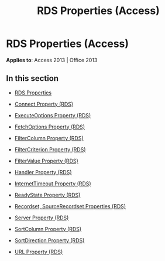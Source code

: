 ﻿---
title: RDS Properties (Access)
TOCTitle: RDS Properties
ms:assetid: ac03da9a-91fb-42a5-989f-09e09100719e
ms:mtpsurl: https://msdn.microsoft.com/en-us/library/JJ249798(v=office.15)
ms:contentKeyID: 48546989
ms.date: 09/18/2015
mtps_version: v=office.15
---

# RDS Properties (Access)


**Applies to**: Access 2013 | Office 2013

## In this section

  - [RDS Properties](rds-properties.md)

  - [Connect Property (RDS)](connect-property-rds.md)

  - [ExecuteOptions Property (RDS)](executeoptions-property-rds.md)

  - [FetchOptions Property (RDS)](fetchoptions-property-rds.md)

  - [FilterColumn Property (RDS)](filtercolumn-property-rds.md)

  - [FilterCriterion Property (RDS)](filtercriterion-property-rds.md)

  - [FilterValue Property (RDS)](filtervalue-property-rds.md)

  - [Handler Property (RDS)](handler-property-rds.md)

  - [InternetTimeout Property (RDS)](internettimeout-property-rds.md)

  - [ReadyState Property (RDS)](readystate-property-rds.md)

  - [Recordset, SourceRecordset Properties (RDS)](recordset-sourcerecordset-properties-rds.md)

  - [Server Property (RDS)](server-property-rds.md)

  - [SortColumn Property (RDS)](sortcolumn-property-rds.md)

  - [SortDirection Property (RDS)](sortdirection-property-rds.md)

  - [URL Property (RDS)](url-property-rds.md)

